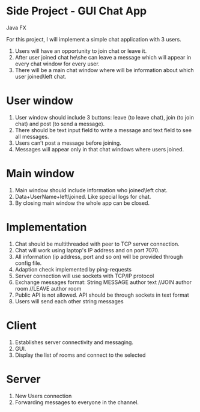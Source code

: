 # Side Project - GUI Chat App
Java FX

For this project, I will implement a simple chat application with 3 users.
1. Users will have an opportunity to join chat or leave it.
2. After user joined chat he\she can leave a message which will appear in every chat window for every user.
3. There will be a main chat window where will be information about which user joined\left chat.

# User window
1. User window should include 3 buttons: leave (to leave chat), join (to join chat) and post (to send a message).
2. There should be text input field to write a message and text field to see all messages.
4. Users can’t post a message before joining.
5. Messages will appear only in that chat windows where users joined.

# Main window
1. Main window should include information who joined\left chat.
2. Data+UserName+left\joined. Like special logs for chat.
3. By closing main window the whole app can be closed.

# Implementation
1. Chat should be multithreaded with peer to TCP server connection.
2. Chat will work using laptop's IP address and on port 7070.
3. All information (ip address, port and so on) will be provided through config file.
4. Adaption check implemented by ping-requests
5. Server connection will use sockets with TCP/IP protocol
6. Exchange messages format: String
MESSAGE author text
//JOIN author room
//LEAVE author room
7. Public API is not allowed. API should be through sockets in text format
8. Users will send each other string messages


# Client
1. Establishes server connectivity and messaging.
2. GUI.
3. Display the list of rooms and connect to the selected

# Server
1. New Users connection
2. Forwarding messages to everyone in the channel.
